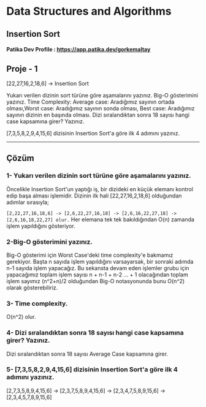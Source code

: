 # Data Structures and Algorithms

## Insertion Sort 

#### Patika Dev Profile : https://app.patika.dev/gorkemaltay

## Proje - 1

[22,27,16,2,18,6] -> Insertion Sort

Yukarı verilen dizinin sort türüne göre aşamalarını yazınız.
Big-O gösterimini yazınız.
Time Complexity: Average case: Aradığımız sayının ortada olması,Worst case: Aradığımız sayının sonda olması, Best case: Aradığımız sayının dizinin en başında olması.
Dizi sıralandıktan sonra 18 sayısı hangi case kapsamına girer? Yazınız.


[7,3,5,8,2,9,4,15,6] dizisinin Insertion Sort'a göre ilk 4 adımını yazınız.

----
## Çözüm 

### 1- Yukarı verilen dizinin sort türüne göre aşamalarını yazınız.
Öncelikle Insertion Sort'un yaptığı iş, bir dizideki en küçük elemanı kontrol edip başa alması işlemidir. Dizinin ilk hali [22,27,16,2,18,6] olduğundan adımlar sırasıyla;

``` [2,22,27,16,18,6] -> [2,6,22,27,16,18] -> [2,6,16,22,27,18] -> [2,6,16,18,22,27] olur. ```
Her elemana tek tek bakıldığından O(n) zamanda işlem yapıldığını gösteriyor.

### 2-Big-O gösterimini yazınız.

Big-O gösterimi için Worst Case'deki time complexity'e bakmamız gerekiyor. Başta n sayıda işlem yapıldığını varsayarsak, bir sonraki adımda n-1 sayıda işlem yapacağız. Bu sekansta devam eden işlemler grubu için yapacağımız toplam işlem sayısı n + n-1 + n-2 ... + 1 olacağından toplam işlem sayımız (n^2+n)/2 olduğundan Big-O notasyonunda bunu O(n^2) olarak gösterebiliriz.

### 3- Time complexity.

O(n^2) olur.

### 4- Dizi sıralandıktan sonra 18 sayısı hangi case kapsamına girer? Yazınız.

Dizi sıralandıktan sonra 18 sayısı Average Case kapsamına girer.

### 5- [7,3,5,8,2,9,4,15,6] dizisinin Insertion Sort'a göre ilk 4 adımını yazınız.

[2,7,3,5,8,9,4,15,6] -> [2,3,7,5,8,9,4,15,6] -> [2,3,4,7,5,8,9,15,6] -> [2,3,4,5,7,8,9,15,6]
